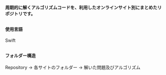 ## 
#### 周期的に解くアルゴリズムコードを、利用したオンラインサイト別にまとめたリポジトリです。
##
#### 使用言語
Swift
##
#### フォルダー構造
Repository -> 各サイトのフォルダー -> 解いた問題及びアルゴリズム
